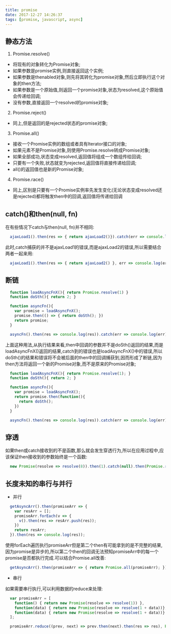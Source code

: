 ```yaml
---
title: promise
date: 2017-12-27 14:26:37
tags: [promise, javascript, async]
---
```

## 静态方法

1. Promise.resolve()

* 将现有的对象转化为Promise对象;
* 如果参数是promise实例,则直接返回这个实例;
* 如果参数是thenabled对象,则先将其转化为promise对象,然后立即执行这个对象的then方法;
* 如果参数是一个原始值,则返回一个promise对象,状态为resolved,这个原始值会传递给回调;
* 没有参数,直接返回一个resolved的promise对象;

2. Promise.reject()

* 同上,但是返回的是rejected状态的promise对象;

3. Promise.all()

* 接收一个Promise实例的数组或者具有Iterator接口的对象;
* 如果元素不是Promise对象,则使用Promise.resolve转成Promise对象;
* 如果全部成功,状态变成resolved,返回值将组成一个数组传给回调;
* 只要有一个失败,状态就变为rejected,返回值将直接传递给回调;
* all()的返回值也是新的Promise对象;

4. Promise.race()

* 同上,区别是只要有一个Promise实例率先发生变化(无论状态变成resolved还是rejected)都将触发then中的回调,返回值将传递给回调

<!--more-->

## catch()和then(null, fn)

在有些情况下catch与then(null, fn)并不相同:
```javascript
  ajaxLoad1().then(res => { return ajaxLoad2()}).catch(err => console.log(err))
```
此时,catch捕获的并不是ajaxLoad1的错误,而是ajaxLoad2的错误,所以需要结合两者一起来用:
```javascript
  ajaxLoad1().then(res => { return ajaxLoad2() }, err => console.log(err)).catch(err => console.log(err))
```

## 断链

```javascript
  function loadAsyncFnX(){ return Promise.resolve(1) }
  function doSth(){ return 2; }

  function asyncFn(){
    var promise = loadAsyncFnX();
    promise.then(() => { return doSth(); })
    return promise;
  }

  asyncFn().then(res => console.log(res)).catch(err => console.log(err));
```
上面这种用法,从执行结果来看,then中回调的参数并不是doSth()返回的结果,而是loadAsyncFnX()返回的结果,catch到的错误也是loadAsyncFnX()中的错误,所以doSth()的结果和错误将不会被后面的then中的回调捕获到,因而形成了断链,因为then方法将返回一个新的Promise对象,而不是原来的Promise对象;
```javascript
  function loadAsyncFnX(){ return Promise.resolve(1); }
  function doSth(){ return 2; }

  function asyncFn(){
    var promise = loadAsyncFnX();
    return promise.then(function(){
      return doSth();
    })
  }

  asyncFn().then(res => console.log(res)).catch(err => console.log(err))
```

## 穿透

如果then或catch接收到的不是函数,那么就会发生穿透行为,所以在应用过程中,应该保证then接收到的参数始终是一个函数:
```javascript
  new Promise(resolve => resolve(8)).then(1).catch(null).then(Promise.resolve(9)).then(res => console.log(res))
```

## 长度未知的串行与并行

* 并行
```javascript
  getAsyncArr().then(promiseArr => {
    var resArr = [];
    promiseArr.forEach(v => { 
      v().then(res => resArr.push(res));
    })
    return resArr;
  }).then(res => console.log(res));
```
使用forEach遍历执行promiseArr但是第二个then有可能拿到的是不完整的结果,因为promise是异步的,所以第二个then的回调无法预知promiseArr中的每一个promise是否都执行完成.可以结合Promise.all改善:
```javascript
  getAsyncArr().then(promiseArr => { return Promise.all(promiseArr); }).then(res => console.log(res))
```

* 串行

如果需要串行执行,可以利用数据的reduce来处理:
```javascript
  var promiseArr = [
    function() { return new Promise(resolve => resolve(1)) },
    function(data) { return new Promise(resolve => resolve(1 + data))},
    function(data) { return new Promise(resolve => resolve(1 + data))}
  ];

  promiseArr.reduce((prev, next) => prev.then(next).then(res => res), Promise.resolve()).then(res => console.log(res))
```